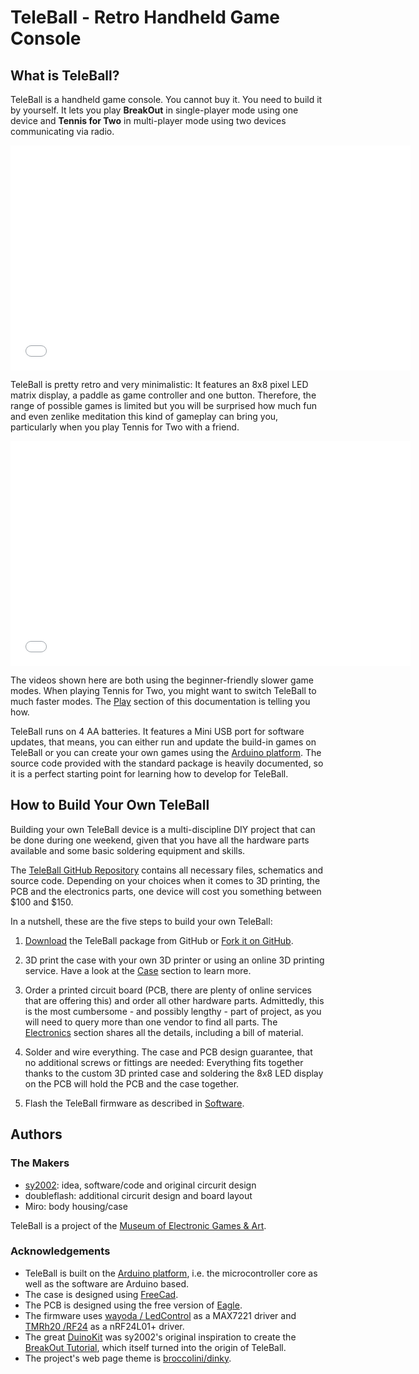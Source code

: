 TeleBall - Retro Handheld Game Console
======================================

What is TeleBall?
-----------------

TeleBall is a handheld game console. You cannot buy it. You need to build it
by yourself. It lets you play **BreakOut** in single-player mode using one
device and **Tennis for Two** in multi-player mode using two devices
communicating via radio.

<iframe width="640" height="360" src="//www.youtube.com/embed/JpwP330C6q0" frameborder="0" allowfullscreen></iframe>

TeleBall is pretty retro and very minimalistic: It features an
8x8 pixel LED matrix display, a paddle as game controller and one button.
Therefore, the range of possible games is limited but you will be surprised
how much fun and even zenlike meditation this kind of gameplay can bring you,
particularly when you play Tennis for Two with a friend.

<iframe width="640" height="360" src="//www.youtube.com/embed/hnW40l3Gluc" frameborder="0" allowfullscreen></iframe>

The videos shown here are both using the beginner-friendly slower game modes.
When playing Tennis for Two, you might want to switch TeleBall to much
faster modes. The [Play](play.html) section of this documentation is telling you how.

TeleBall runs on 4 AA batteries. It features a Mini USB port for software updates,
that means, you can either run and update the build-in games on TeleBall or you can
create your own games using the [Arduino platform](http://www.arduino.cc). The source
code provided with the standard package is heavily documented, so it is a perfect
starting point for learning how to develop for TeleBall.

How to Build Your Own TeleBall
------------------------------

Building your own TeleBall device is a multi-discipline DIY project that can be
done during one weekend, given that you have all the hardware parts available
and some basic soldering equipment and skills.

The [TeleBall GitHub Repository](https://github.com/sy2002/TeleBall) contains
all necessary files, schematics and source code. Depending on your choices when
it comes to 3D printing, the PCB and the electronics parts, one device will
cost you something between $100 and $150.

In a nutshell, these are the five steps to build your own TeleBall:

1. [Download](https://github.com/sy2002/TeleBall/zipball/master)
   the TeleBall package from GitHub or
   [Fork it on GitHub](https://github.com/sy2002/TeleBall/fork).

2. 3D print the case with your own 3D printer or using an online 3D printing service.
   Have a look at the [Case](case.html) section to learn more.

3. Order a printed circuit board (PCB, there are plenty of online services that
   are offering this) and order all other hardware parts. Admittedly, this is the
   most cumbersome - and possibly lengthy - part of project, as you will need
   to query more than one vendor to find all parts. The [Electronics](electronics.html)
   section shares all the details, including a bill of material.

4. Solder and wire everything. The case and PCB design guarantee, that no additional
   screws or fittings are needed: Everything fits together thanks to the custom
   3D printed case and soldering the 8x8 LED display on the PCB will hold
   the PCB and the case together.

5. Flash the TeleBall firmware as described in [Software](software.html).

Authors
-------

### The Makers

* [sy2002](http://www.sy2002.de): idea, software/code and original circurit design
* doubleflash: additional circurit design and board layout
* Miro: body housing/case

TeleBall is a project of the [Museum of Electronic Games & Art](http://www.m-e-g-a.org).

### Acknowledgements

* TeleBall is built on the [Arduino platform](http://www.arduino.cc), i.e. the
  microcontroller core as well as the software are Arduino based.
* The case is designed using [FreeCad](http://www.freecadweb.org).
* The PCB is designed using the free version of [Eagle](http://www.cadsoftusa.com/).
* The firmware uses [wayoda / LedControl](https://github.com/wayoda/LedControl) as a
  MAX7221 driver and [TMRh20 /RF24](http://tmrh20.github.io/RF24/) as a nRF24L01+ driver.
* The great [DuinoKit](http://www.duinokit.com) was sy2002's original inspiration to
  create the [BreakOut Tutorial](http://duinokit.com/ShowAndTell/viewtopic.php?f=4&t=14),
  which itself turned into the origin of TeleBall.
* The project's web page theme is [broccolini/dinky](https://github.com/broccolini/dinky).